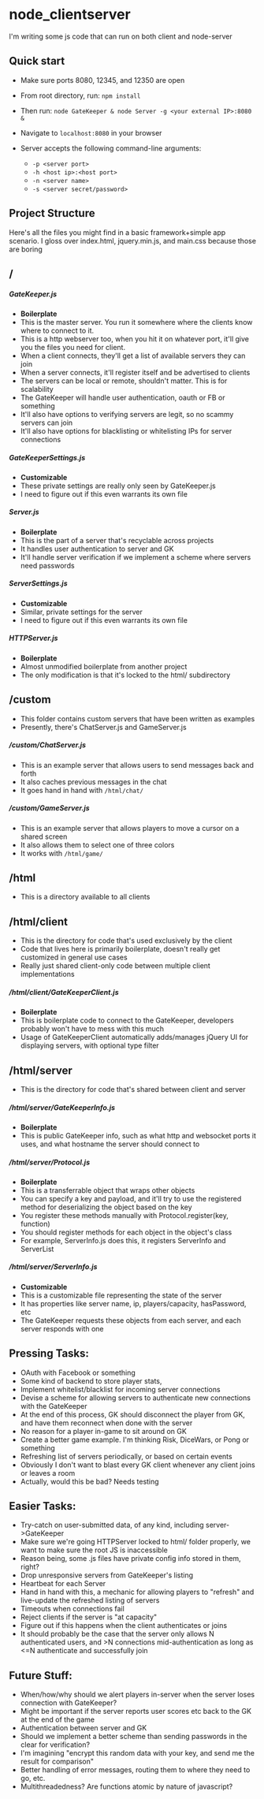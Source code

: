 # node_clientserver
I'm writing some js code that can run on both client and node-server


## Quick start

* Make sure ports 8080, 12345, and 12350 are open
* From root directory, run: ```npm install```
* Then run: ```node GateKeeper & node Server -g <your external IP>:8080 &```
* Navigate to ```localhost:8080``` in your browser

* Server accepts the following command-line arguments:
	* ```-p <server port>```
	* ```-h <host ip>:<host port>```
	* ```-n <server name>```
	* ```-s <server secret/password>```
    


## Project Structure
Here's all the files you might find in a basic framework+simple app scenario. I gloss over index.html, jquery.min.js, and main.css because those are boring

## /

##### GateKeeper.js
* **Boilerplate**
* This is the master server. You run it somewhere where the clients know where to connect to it.
* This is a http webserver too, when you hit it on whatever port, it'll give you the files you need for client.
* When a client connects, they'll get a list of available servers they can join
* When a server connects, it'll register itself and be advertised to clients
* The servers can be local or remote, shouldn't matter. This is for scalability
* The GateKeeper will handle user authentication, oauth or FB or something
* It'll also have options to verifying servers are legit, so no scammy servers can join
* It'll also have options for blacklisting or whitelisting IPs for server connections

##### GateKeeperSettings.js
* **Customizable**
* These private settings are really only seen by GateKeeper.js
* I need to figure out if this even warrants its own file


##### Server.js
* **Boilerplate**
* This is the part of a server that's recyclable across projects
* It handles user authentication to server and GK
* It'll handle server verification if we implement a scheme where servers need passwords

##### ServerSettings.js
* **Customizable**
* Similar, private settings for the server
* I need to figure out if this even warrants its own file


##### HTTPServer.js
* **Boilerplate**
* Almost unmodified boilerplate from another project
* The only modification is that it's locked to the html/ subdirectory

## /custom
* This folder contains custom servers that have been written as examples
* Presently, there's ChatServer.js and GameServer.js

##### /custom/ChatServer.js
* This is an example server that allows users to send messages back and forth
* It also caches previous messages in the chat
* It goes hand in hand with ```/html/chat/```

##### /custom/GameServer.js
* This is an example server that allows players to move a cursor on a shared screen
* It also allows them to select one of three colors
* It works with ```/html/game/```


## /html
* This is a directory available to all clients

## /html/client
* This is the directory for code that's used exclusively by the client
* Code that lives here is primarily boilerplate, doesn't really get customized in general use cases
* Really just shared client-only code between multiple client implementations

##### /html/client/GateKeeperClient.js
* **Boilerplate**
* This is boilerplate code to connect to the GateKeeper, developers probably won't have to mess with this much
* Usage of GateKeeperClient automatically adds/manages jQuery UI for displaying servers, with optional type filter

## /html/server
* This is the directory for code that's shared between client and server

##### /html/server/GateKeeperInfo.js
* **Boilerplate**
* This is public GateKeeper info, such as what http and websocket ports it uses, and what hostname the server should connect to

##### /html/server/Protocol.js
* **Boilerplate**
* This is a transferrable object that wraps other objects
* You can specify a key and payload, and it'll try to use the registered method for deserializing the object based on the key
* You register these methods manually with Protocol.register(key, function)
* You should register methods for each object in the object's class
 * For example, ServerInfo.js does this, it registers ServerInfo and ServerList

##### /html/server/ServerInfo.js
* **Customizable**
* This is a customizable file representing the state of the server
* It has properties like server name, ip, players/capacity, hasPassword, etc
* The GateKeeper requests these objects from each server, and each server responds with one


## Pressing Tasks:
* OAuth with Facebook or something
* Some kind of backend to store player stats, 
* Implement whitelist/blacklist for incoming server connections
* Devise a scheme for allowing servers to authenticate new connections with the GateKeeper
 * At the end of this process, GK should disconnect the player from GK, and have them reconnect when done with the server
 * No reason for a player in-game to sit around on GK
* Create a better game example. I'm thinking Risk, DiceWars, or Pong or something
* Refreshing list of servers periodically, or based on certain events
* Obviously I don't want to blast every GK client whenever any client joins or leaves a room
 * Actually, would this be bad? Needs testing

## Easier Tasks:
* Try-catch on user-submitted data, of any kind, including server->GateKeeper
* Make sure we're going HTTPServer locked to html/ folder properly, we want to make sure the root JS is inaccessible
 * Reason being, some .js files have private config info stored in them, right?
* Drop unresponsive servers from GateKeeper's listing
* Heartbeat for each Server
 * Hand in hand with this, a mechanic for allowing players to "refresh" and live-update the refreshed listing of servers
* Timeouts when connections fail
* Reject clients if the server is "at capacity"
 * Figure out if this happens when the client authenticates or joins
 * It should probably be the case that the server only allows N authenticated users, and >N connections mid-authentication as long as <=N authenticate and successfully join

## Future Stuff:
* When/how/why should we alert players in-server when the server loses connection with GateKeeper?
 * Might be important if the server reports user scores etc back to the GK at the end of the game
* Authentication between server and GK
* Should we implement a better scheme than sending passwords in the clear for verification?
* I'm imagining "encrypt this random data with your key, and send me the result for comparison"
* Better handling of error messages, routing them to where they need to go, etc.
* Multithreadedness? Are functions atomic by nature of javascript?
